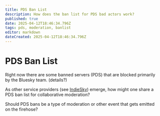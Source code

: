 ```yaml
---
title: PDS Ban List
description: How does the ban list for PDS bad actors work?
published: true
date: 2025-04-12T18:46:34.796Z
tags: pds, moderation, banlist
editor: markdown
dateCreated: 2025-04-12T18:46:34.796Z
---
```


# PDS Ban List

Right now there are some banned servers (PDS) that are blocked primarily by the Bluesky team. (details?)

As other service providers (see [IndieSky](/working-groups/indiesky)) emerge, how might one share a PDS ban list for collaborative moderation?

Should PDS bans be a type of moderation or other event that gets emitted on the firehose?